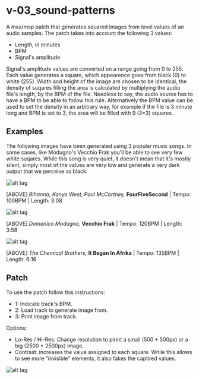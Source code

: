 # v-03_sound-patterns

A max/msp patch that generates squared images from level values of an audio samples. The patch takes into account the following 3 values:

 - Length, in minutes
 - BPM
 - Signal's amplitude

Signal's amplitude values are converted on a range going from 0 to 255. Each value generates a square, which appearence goes from black (0) to white (255). Width and height of the image are chosen to be identical, the density of suqares filling the area is calculated by multiplying the audio file's length, by the BPM of the file. Needless to say, the audio source has to have a BPM to be able to follow this rule. Alternatively the BPM value can be used to set the density in an arbitrary way, for example if the file is 3 minute long and BPM is set to 3, the area will be filled with 9 (3*3) squares.

## Examples 
The following images have been generated using 3 popular music songs. In some cases, like Modugno's Vecchio Frak you'll be able to see very few white suqares. While this song is very quiet, it doesn't mean that it's mostly silent, simply most of the values are very low and generate a very dark output that we perceive as black.

![alt tag](https://github.com/lucaderosso/v-03_sound-patterns/blob/master/exports/hires/HIRES_188_313_84_Rihanna%20Kanye%20West%20Paul%20McCartney%20-%20four-five%20second%20.mp3.jpg)

[ABOVE] *Rihanna, Kanye West, Paul McCartney,* **FourFiveSecond** | Tempo: 100BPM | Length: 3:08

![alt tag](https://github.com/lucaderosso/v-03_sound-patterns/blob/master/exports/hires/HIRES_238_436_55_Domenico%20Modugno%20-%20Vecchio%20Frak.mp3.jpg)
 
[ABOVE] *Domenico Modugno,* **Vecchio Frak** | Tempo: 120BPM | Length: 3:58

![alt tag](https://github.com/lucaderosso/v-03_sound-patterns/blob/master/exports/hires/HIRES_376_846_23_The%20Chemical%20Brothers-It%20Began%20In%20Afrika.mp3.jpg)

[ABOVE]  *The Chemical Brothers,* **It Began In Afrika** | Tempo: 135BPM | Length: 6:16

## Patch

To use the patch follow this instructions: 

- 1: Indicate track's BPM.
- 2: Load track to generate image from.
- 3: Print image from track.

Options:
- Lo-Res / Hi-Res: Change resolution to plrint a small (500 * 500px) or a big (2500 * 2500px) image.
- Contrast: increases the value assigned to each square. While this allows to see more "invisible" elements, it also fakes the captired values.

![alt tag](https://github.com/lucaderosso/v-03_sound-patterns/blob/master/ldr-03_sound-patterns.png)
